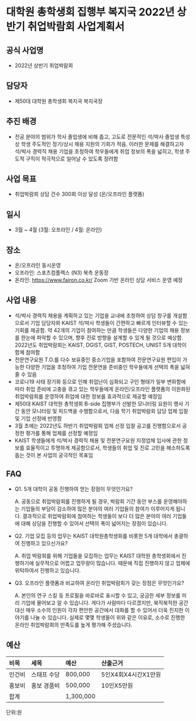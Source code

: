 대학원 총학생회 집행부 복지국 2022년 상반기 취업박람회 사업계획서
===

## 공식 사업명
- 2022년 상반기 취업박람회

## 담당자
- 제50대 대학원 총학생회 복지국 복지국장

## 추진 배경
- 전공 분야의 범위가 학사 졸업생에 비해 좁고, 고도로 전문적인 석/박사 졸업생 특성상 학생 주도적인 정기/상시 채용 지원의 기회가 적음. 이러한 문제를 해결하고자 석/박사 경력직 채용 기업을 초청하여 학우들에게 취업 정보의 폭을 넓히고, 학생 주도적 구직이 적극적으로 일어날 수 있도록 장려함

## 사업 목표
- 취업박람회 상담 건수 300회 이상 달성 (온/오프라인 플랫폼)

## 일시
- 3월 ~ 4월 (3월: 오프라인 / 4월: 온라인)

## 장소
- 온/오프라인 동시운영
- 오프라인: 스포츠컴플렉스 (N3) 북측 운동장
- 온라인: https://www.fairon.co.kr/ Zoom 기반 온라인 상담 서비스 운영 예정

## 사업 내용
- 석/박사 경력직 채용을 계획하고 있는 기업을 교내에 초청하여 상담 창구를 개설함으로서 기업 담당자와 KAIST 석/박사 학생들이 간편하고 빠르게 인터뷰할 수 있는 기회를 제공함. 약 42개의 기업이 참여하는 만큼 학생들은 다양한 기업의 채용 정보를 한눈에 파악할 수 있으며, 향후 진로 방향을 설계할 수 있게 될 것으로 예상함. 2022년도 취업박람회는 KAIST, DGIST, GIST, POSTECH, UNIST 5개 대학이 함께 참여함
- 전문연구요원 T.O.를 다수 보유중인 중소기업을 포함하여 전문연구요원 편입이 가능한 다양한 기업을 초청하여 기업 전문연을 준비중인 학우들에게 선택의 폭을 넓혀줄 수 있음
- 코로나19 사태 장기화 등으로 인해 취업난이 심화되고 구인 형태가 일부 변화함에 따라 취업 준비에 고충을 겪고 있는 학우들에게 온라인/오프라인 플랫폼의 이원화된 취업박람회를 운영하여 취업에 대한 정보를 효과적으로 제공할 예정임
- 제50대 KAIST 대학원 총학생회 B-side 집행부가 선발한 모니터링 요원이 행사 기간 동안 모니터링 및 피드백을 수행함으로서, 다음 학기 취업박람회 담당 업체 입찰 및 기업 선정에 반영함
- 3월 초에는 2022년도 하반기 취업박람회 업체 선정 입찰 공고를 진행함으로서 공정한 평가를 통해 업체를 선정할 예정임
- KAIST 학생들에게 석/박사 경력직 채용 및 전문연구요원 지정업체 입사에 관한 정보를 효율적이고 투명하게 제공함으로서, 학생들의 취업 및 진로 고민을 해소하도록 돕는 것이 본 사업의 궁극적인 목표임

## FAQ
- Q1. 5개 대학이 공동 진행하여 얻는 장점이 무엇인가요?

    A.  공동으로 취업박람회를 진행하게 될 경우, 박람회 기간 동안 부스를 운영해야하는 기업들의 부담이 감소하여 많은 분야의 여러 기업들의 참여가 이루어지게 됩니다. 결과적으로 취업박람회에 참여하는 학생들이 보다 더 많은 분야의 여러 기업들에 대해 상담을 진행할 수 있어서 선택의 폭이 넓어지는 장점이 있습니다.

- Q2. 기업 모집 등의 업무는 KAIST 대학원총학생회를 비롯한 5개 대학에서 총괄하여 진행하고 있으신가요?

    A. 취업 박람회를 위해 기업들을 모집하는 업무는 KAIST 대학원 총학생회에서 진행하기에 실무적으로 어렵고 업무량이 많습니다. 때문에 직접 진행하지 않고 업체에 위탁하여서 진행하고 있습니다.

- Q3. 오프라인 플랫폼과 비교하여 온라인 취업박람회가 갖는 장점은 무엇인가요?

    A. 본인의 연구 스킬 등 프로필을 바로바로 표시할 수 있고, 궁금한 세부 정보를 미리 기업에 물어보고 알 수 있습니다. 게다가 사람마다 다르겠지만, 북적북적한 공간 대신 매우 소수의 인원이 각자 편안한 공간에서 대화를 할 수 있어서 더욱 진지한 이야기를 나눌 수 있습니다. 실제로 몇몇 학생들이 위와 같은 이유로, 소수로 진행한 온라인 취업박람회의 만족도를 높게 평가해 주셨습니다.


## 예산
| 비목   | 세목        | 예산      | 산출근거            |
|:-------|:------------|:----------|:--------------------|
| 인건비 | 스태프 수당 | 800,000   | 5인X4회X4시간X1만원 |
| 홍보비 | 홍보 경품비 | 500,000   | 10인X5만원          |
| 합계   |             | 1,300,000 |                     |

단위:원